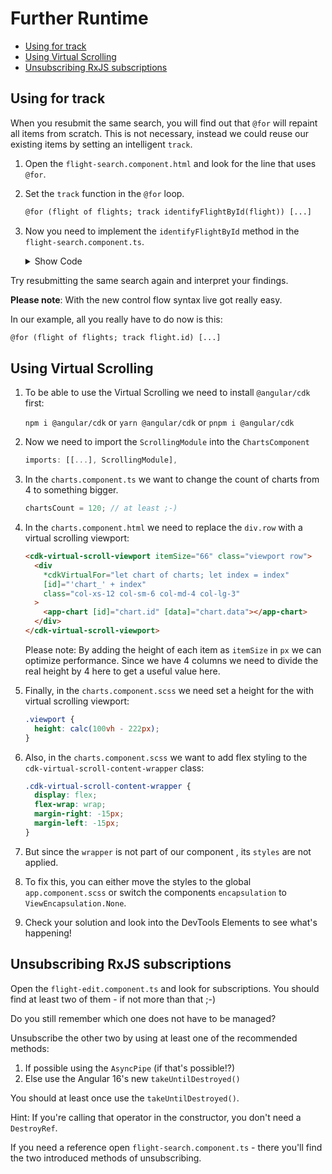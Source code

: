 # Further Runtime

<!-- TOC -->

- [Using for track](#using-for-track)
- [Using Virtual Scrolling](#using-virtual-scrolling)
- [Unsubscribing RxJS subscriptions](#unsubscribing-rxjs-subscriptions)
<!-- TOC -->

## Using for track

When you resubmit the same search, you will find out that `@for` will repaint all items from scratch. This is not necessary, instead we could reuse our existing items by setting an intelligent `track`.

1. Open the `flight-search.component.html` and look for the line that uses `@for`.

2. Set the `track` function in the `@for` loop.

   ```html
   @for (flight of flights; track identifyFlightById(flight)) [...]
   ```

3. Now you need to implement the `identifyFlightById` method in the `flight-search.component.ts`.

    <details>
    <summary>Show Code</summary>
    <p>

   ```typescript
   identifyFlightById(flight: Flight): number {
     return flight.id;
   }
   ```

   </p>
   </details>

Try resubmitting the same search again and interpret your findings.

**Please note**: With the new control flow syntax live got really easy.

In our example, all you really have to do now is this:

```html
@for (flight of flights; track flight.id) [...]
```

## Using Virtual Scrolling

1. To be able to use the Virtual Scrolling we need to install `@angular/cdk` first:

   `npm i @angular/cdk` or `yarn @angular/cdk` or `pnpm i @angular/cdk`

2. Now we need to import the `ScrollingModule` into the `ChartsComponent`

   ```typescript
   imports: [[...], ScrollingModule],
   ```

3. In the `charts.component.ts` we want to change the count of charts from 4 to something bigger.

   ```typescript
   chartsCount = 120; // at least ;-)
   ```

4. In the `charts.component.html` we need to replace the `div.row` with a virtual scrolling viewport:

   ```html
   <cdk-virtual-scroll-viewport itemSize="66" class="viewport row">
     <div
       *cdkVirtualFor="let chart of charts; let index = index"
       [id]="'chart_' + index"
       class="col-xs-12 col-sm-6 col-md-4 col-lg-3"
     >
       <app-chart [id]="chart.id" [data]="chart.data"></app-chart>
     </div>
   </cdk-virtual-scroll-viewport>
   ```

   Please note: By adding the height of each item as `itemSize` in `px` we can optimize performance. Since we have 4 columns we need to divide the real height by 4 here to get a useful value here.

5. Finally, in the `charts.component.scss` we need set a height for the with virtual scrolling viewport:

   ```css
   .viewport {
     height: calc(100vh - 222px);
   }
   ```

6. Also, in the `charts.component.scss` we want to add flex styling to the `cdk-virtual-scroll-content-wrapper` class:

   ```css
   .cdk-virtual-scroll-content-wrapper {
     display: flex;
     flex-wrap: wrap;
     margin-right: -15px;
     margin-left: -15px;
   }
   ```

7. But since the `wrapper` is not part of our component , its `styles` are not applied.

8. To fix this, you can either move the styles to the global `app.component.scss` or switch the components `encapsulation` to `ViewEncapsulation.None`.

9. Check your solution and look into the DevTools Elements to see what's happening!

## Unsubscribing RxJS subscriptions

Open the `flight-edit.component.ts` and look for subscriptions. You should find at least two of them - if not more than that ;-)

Do you still remember which one does not have to be managed?

Unsubscribe the other two by using at least one of the recommended methods:

1. If possible using the `AsyncPipe` (if that's possible!?)
2. Else use the Angular 16's new `takeUntilDestroyed()`

You should at least once use the `takeUntilDestroyed()`.

Hint: If you're calling that operator in the constructor, you don't need a `DestroyRef`.

If you need a reference open `flight-search.component.ts` - there you'll find the two introduced methods of unsubscribing.
